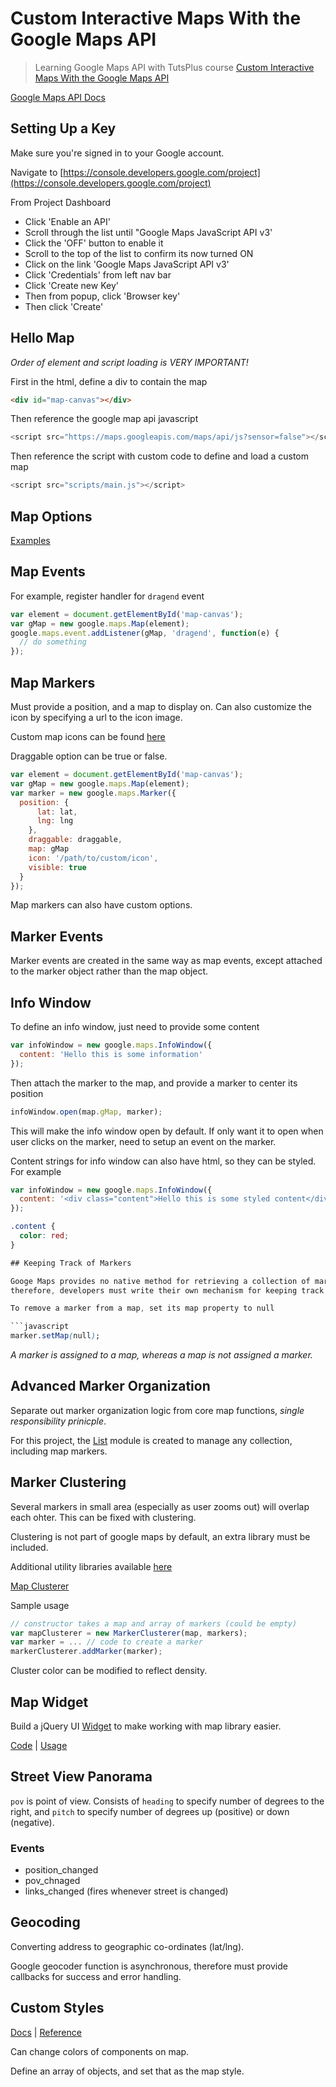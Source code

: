 # Custom Interactive Maps With the Google Maps API

> Learning Google Maps API with TutsPlus course [Custom Interactive Maps With the Google Maps API](https://courses.tutsplus.com/courses/custom-interactive-maps-with-the-google-maps-api)

[Google Maps API Docs](https://developers.google.com/maps/documentation/javascript/tutorial)

## Setting Up a Key

Make sure you're signed in to your Google account.

Navigate to [https://console.developers.google.com/project](https://console.developers.google.com/project)

From Project Dashboard

* Click 'Enable an API'
* Scroll through the list until "Google Maps JavaScript API v3'
* Click the 'OFF' button to enable it
* Scroll to the top of the list to confirm its now turned ON
* Click on the link 'Google Maps JavaScript API v3'
* Click 'Credentials' from left nav bar
* Click 'Create new Key'
* Then from popup, click 'Browser key'
* Then click 'Create'

## Hello Map

_Order of element and script loading is VERY IMPORTANT!_

First in the html, define a div to contain the map

  ```html
  <div id="map-canvas"></div>
  ```

Then reference the google map api javascript

  ```javascript
  <script src="https://maps.googleapis.com/maps/api/js?sensor=false"></script>
  ```

Then reference the script with custom code to define and load a custom map

  ```javascript
  <script src="scripts/main.js"></script>
  ```

## Map Options

[Examples](app/scripts/map-options.js)

## Map Events

For example, register handler for `dragend` event

  ```javascript
  var element = document.getElementById('map-canvas');
  var gMap = new google.maps.Map(element);
  google.maps.event.addListener(gMap, 'dragend', function(e) {
    // do something
  });
  ```

## Map Markers

Must provide a position, and a map to display on. Can also customize the icon by specifying a url to the icon image.

Custom map icons can be found [here](http://mapicons.nicolasmollet.com/)

Draggable option can be true or false.

  ```javascript
  var element = document.getElementById('map-canvas');
  var gMap = new google.maps.Map(element);
  var marker = new google.maps.Marker({
    position: {
        lat: lat,
        lng: lng
      },
      draggable: draggable,
      map: gMap
      icon: '/path/to/custom/icon',
      visible: true
    }
  });
  ```

Map markers can also have custom options.

## Marker Events

Marker events are created in the same way as map events, except attached to the marker object rather than the map object.

## Info Window

To define an info window, just need to provide some content

  ```javascript
  var infoWindow = new google.maps.InfoWindow({
    content: 'Hello this is some information'
  });
  ```

Then attach the marker to the map, and provide a marker to center its position

  ```javascript
  infoWindow.open(map.gMap, marker);
  ```

This will make the info window open by default.
If only want it to open when user clicks on the marker, need to setup an event on the marker.

Content strings for info window can also have html, so they can be styled. For example

  ```javascript
  var infoWindow = new google.maps.InfoWindow({
    content: '<div class="content">Hello this is some styled content</div>'
  });
  ```

  ```css
  .content {
    color: red;
  }

## Keeping Track of Markers

Googe Maps provides no native method for retrieving a collection of markers currently defined on the map,
therefore, developers must write their own mechanism for keeping track of markers.

To remove a marker from a map, set its map property to null

  ```javascript
  marker.setMap(null);
  ```

_A marker is assigned to a map, whereas a map is not assigned a marker._

## Advanced Marker Organization

Separate out marker organization logic from core map functions, _single responsibility prinicple_.

For this project, the [List](app/scripts/List.js) module is created to manage any collection, including map markers.

## Marker Clustering

Several markers in small area (especially as user zooms out) will overlap each ohter.
This can be fixed with clustering.

Clustering is not part of google maps by default, an extra library must be included.

Additional utility libraries available [here](https://code.google.com/p/google-maps-utility-library-v3/wiki/Libraries)

[Map Clusterer](http://google-maps-utility-library-v3.googlecode.com/svn/tags/markerclustererplus/)

Sample usage

  ```javascript
  // constructor takes a map and array of markers (could be empty)
  var mapClusterer = new MarkerClusterer(map, markers);
  var marker = ... // code to create a marker
  markerClusterer.addMarker(marker);
  ```

Cluster color can be modified to reflect density.

## Map Widget

Build a jQuery UI [Widget](http://jqueryui.com/widget/) to make working with map library easier.

[Code](app/scripts/jqueryui.mapster.js) | [Usage](app/scripts/main2.js)

## Street View Panorama

`pov` is point of view. Consists of `heading` to specify number of degrees to the right,
and `pitch` to specify number of degrees up (positive) or down (negative).

### Events

* position_changed
* pov_chnaged
* links_changed (fires whenever street is changed)

## Geocoding

Converting address to geographic co-ordinates (lat/lng).

Google geocoder function is asynchronous, therefore must provide callbacks for success and error handling.

## Custom Styles

[Docs](https://developers.google.com/maps/documentation/javascript/styling#style_syntax) | [Reference](https://developers.google.com/maps/documentation/javascript/reference)

Can change colors of components on map.

Define an array of objects, and set that as the map style.